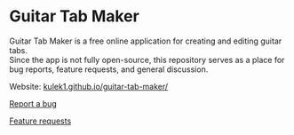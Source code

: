# Guitar Tab Maker

Guitar Tab Maker  is a free online application for creating and editing guitar tabs.<br/>
Since the app is not fully open-source, this repository serves as a place for bug reports, feature requests, and general discussion.

Website: [kulek1.github.io/guitar-tab-maker/](https://kulek1.github.io/guitar-tab-maker/) 

[Report a bug](https://github.com/kulek1/guitar-tab-maker/issues)

[Feature requests](https://github.com/kulek1/guitar-tab-maker/issues)

